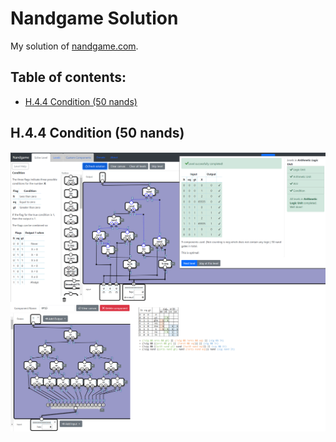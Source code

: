 # Nandgame Solution

My solution of [nandgame.com](https://nandgame.com/).

## Table of contents:

* [H.4.4 Condition (50 nands)](#h44-condition-50-nands)

## H.4.4 Condition (50 nands)

![H.4.4 Condition](img/H.4.4-Condition.png)
